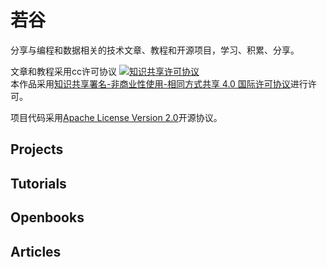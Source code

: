 # 若谷
分享与编程和数据相关的技术文章、教程和开源项目，学习、积累、分享。

文章和教程采用cc许可协议
<a rel="license" href="http://creativecommons.org/licenses/by-nc-sa/4.0/"><img alt="知识共享许可协议" style="border-width:0" src="https://i.creativecommons.org/l/by-nc-sa/4.0/88x31.png" /></a><br />本作品采用<a rel="license" href="http://creativecommons.org/licenses/by-nc-sa/4.0/">知识共享署名-非商业性使用-相同方式共享 4.0 国际许可协议</a>进行许可。

项目代码采用[Apache License Version 2.0](http://www.apache.org/licenses/)开源协议。

## Projects

## Tutorials

## Openbooks

## Articles




